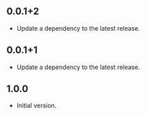 ## 0.0.1+2

 - Update a dependency to the latest release.

## 0.0.1+1

 - Update a dependency to the latest release.

## 1.0.0

- Initial version.
